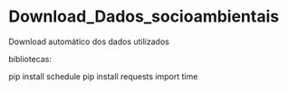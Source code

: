# Download_Dados_socioambientais
Download automático dos dados utilizados 

bibliotecas:

pip install schedule
pip install requests
import time
